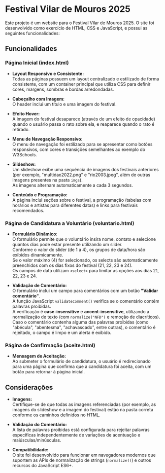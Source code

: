 # Festival Vilar de Mouros 2025

Este projeto é um website para o Festival Vilar de Mouros 2025. O site foi desenvolvido como exercício de HTML, CSS e JavaScript, e possui as seguintes funcionalidades:

## Funcionalidades

### Página Inicial (index.html)

- **Layout Responsivo e Consistente:**  
  Todas as páginas possuem um layout centralizado e estilizado de forma consistente, com um container principal que utiliza CSS para definir cores, margens, sombras e bordas arredondadas.

- **Cabeçalho com Imagem:**  
  O header inclui um título e uma imagem do festival.

- **Efeito Hover:**  
  A imagem do festival desaparece (através de um efeito de opacidade) quando o usuário passa o rato sobre ela, e reaparece quando o rato é retirado.

- **Menu de Navegação Responsivo:**  
  O menu de navegação foi estilizado para se apresentar como botões responsivos, com cores e transições semelhantes ao exemplo do W3Schools.

- **Slideshow:**  
  Um slideshow exibe uma sequência de imagens dos festivais anteriores (por exemplo, "multidao2022.png" e "rio2003.jpeg", além de outras imagens presentes na pasta `imgs`).  
  As imagens alternam automaticamente a cada 3 segundos.

- **Conteúdo e Programação:**  
  A página inclui seções sobre o festival, a programação (tabelas com horários e artistas para diferentes datas) e links para festivais recomendados.

### Página de Candidatura a Voluntário (voluntario.html)

- **Formulário Dinâmico:**  
  O formulário permite que o voluntário insira nome, contato e selecione quantos dias pode estar presente utilizando um slider.  
  Conforme o valor do slider (de 1 a 4), os grupos de data/hora são exibidos dinamicamente.  
  Se o valor máximo (4) for selecionado, os selects são automaticamente preenchidos com os dias fixos do festival (21, 22, 23 e 24).  
  Os campos de data utilizam `<select>` para limitar as opções aos dias 21, 22, 23 e 24.

- **Validação de Comentário:**  
  O formulário inclui um campo para comentários com um botão **"Validar comentário"**.  
  A função JavaScript `validateComment()` verifica se o comentário contém palavras proibidas.  
  A verificação é **case-insensitive** e **accent-insensitive**, utilizando a normalização de texto (com `normalize("NFD")` e remoção de diacríticos).  
  Caso o comentário contenha alguma das palavras proibidas (como "abécula", "abentesma", "achavascado", entre outras), o comentário é rejeitado, o campo é limpo e um alerta é exibido.

### Página de Confirmação (aceite.html)

- **Mensagem de Aceitação:**  
  Ao submeter o formulário de candidatura, o usuário é redirecionado para uma página que confirma que a candidatura foi aceita, com um botão para retornar à página inicial.

## Considerações

- **Imagens:**  
  Certifique-se de que todas as imagens referenciadas (por exemplo, as imagens do slideshow e a imagem do festival) estão na pasta correta conforme os caminhos definidos no HTML.

- **Validação do Comentário:**  
  A lista de palavras proibidas está configurada para rejeitar palavras específicas independentemente de variações de acentuação e maiúsculas/minúsculas.

- **Compatibilidade:**  
  O site foi desenvolvido para funcionar em navegadores modernos que suportem as APIs de normalização de strings (`normalize()`) e outros recursos do JavaScript ES6+.
